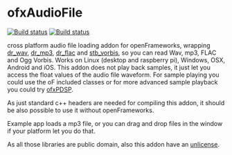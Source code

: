 ofxAudioFile
=====================================
[![Build status](https://travis-ci.org/npisanti/ofxAudioFile.svg?branch=master)](https://travis-ci.org/npisanti/ofxAudioFile) [![Build status](https://ci.appveyor.com/api/projects/status/e5pnayuh8g8vb04r?svg=true)](https://ci.appveyor.com/project/npisanti/ofxaudiofile)


cross platform audio file loading addon for openFrameworks, wrapping [dr_wav](https://github.com/mackron/dr_libs/blob/master/dr_wav.h), [dr_mp3](https://github.com/mackron/dr_libs/blob/master/dr_mp3.h), [dr_flac](https://github.com/mackron/dr_libs/blob/master/dr_flac.h) and [stb_vorbis](https://github.com/nothings/stb/blob/master/stb_vorbis.c), so you can read Wav, mp3, FLAC and Ogg Vorbis. Works on Linux (desktop and raspberry pi), Windows, OSX, Android and iOS. This addon does not play back samples, it just let you access the float values of the audio file waveform. For sample playing you could use the oF included classes or for more advanced sample playback you could try [ofxPDSP](https://github.com/npisanti/ofxPDSP).   
   
As just standard c++ headers are needed for compiling this addon, it should be also possible to use it without openFrameworks.   
   
Example app loads a mp3 file, or you can drag and drop files in the window if your platform let you do that.   
   
As all those libraries are public domain, also this addon have an [unlicense](http://unlicense.org/).   

